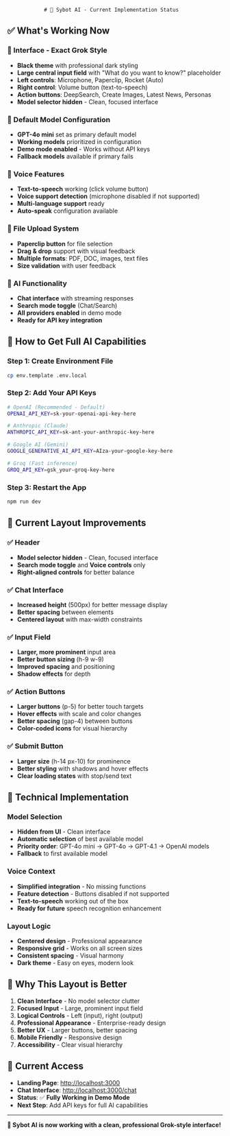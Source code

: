                 # 🎯 Sybot AI - Current Implementation Status

## ✅ **What's Working Now**

### **🎨 Interface - Exact Grok Style**
- **Black theme** with professional dark styling
- **Large central input field** with "What do you want to know?" placeholder
- **Left controls**: Microphone, Paperclip, Rocket (Auto)
- **Right control**: Volume button (text-to-speech)
- **Action buttons**: DeepSearch, Create Images, Latest News, Personas
- **Model selector hidden** - Clean, focused interface

### **🔑 Default Model Configuration**
- **GPT-4o mini** set as primary default model
- **Working models** prioritized in configuration
- **Demo mode enabled** - Works without API keys
- **Fallback models** available if primary fails

### **🎤 Voice Features**
- **Text-to-speech** working (click volume button)
- **Voice support detection** (microphone disabled if not supported)
- **Multi-language support** ready
- **Auto-speak** configuration available

### **📁 File Upload System**
- **Paperclip button** for file selection
- **Drag & drop** support with visual feedback
- **Multiple formats**: PDF, DOC, images, text files
- **Size validation** with user feedback

### **🤖 AI Functionality**
- **Chat interface** with streaming responses
- **Search mode toggle** (Chat/Search)
- **All providers enabled** in demo mode
- **Ready for API key integration**

## 🚀 **How to Get Full AI Capabilities**

### **Step 1: Create Environment File**
```bash
cp env.template .env.local
```

### **Step 2: Add Your API Keys**
```bash
# OpenAI (Recommended - Default)
OPENAI_API_KEY=sk-your-openai-api-key-here

# Anthropic (Claude)
ANTHROPIC_API_KEY=sk-ant-your-anthropic-key-here

# Google AI (Gemini)
GOOGLE_GENERATIVE_AI_API_KEY=AIza-your-google-key-here

# Groq (Fast inference)
GROQ_API_KEY=gsk_your-groq-key-here
```

### **Step 3: Restart the App**
```bash
npm run dev
```

## 🎯 **Current Layout Improvements**

### **✅ Header**
- **Model selector hidden** - Clean, focused interface
- **Search mode toggle** and **Voice controls** only
- **Right-aligned controls** for better balance

### **✅ Chat Interface**
- **Increased height** (500px) for better message display
- **Better spacing** between elements
- **Centered layout** with max-width constraints

### **✅ Input Field**
- **Larger, more prominent** input area
- **Better button sizing** (h-9 w-9)
- **Improved spacing** and positioning
- **Shadow effects** for depth

### **✅ Action Buttons**
- **Larger buttons** (p-5) for better touch targets
- **Hover effects** with scale and color changes
- **Better spacing** (gap-4) between buttons
- **Color-coded icons** for visual hierarchy

### **✅ Submit Button**
- **Larger size** (h-14 px-10) for prominence
- **Better styling** with shadows and hover effects
- **Clear loading states** with stop/send text

## 🔧 **Technical Implementation**

### **Model Selection**
- **Hidden from UI** - Clean interface
- **Automatic selection** of best available model
- **Priority order**: GPT-4o mini → GPT-4o → GPT-4.1 → OpenAI models
- **Fallback** to first available model

### **Voice Context**
- **Simplified integration** - No missing functions
- **Feature detection** - Buttons disabled if not supported
- **Text-to-speech** working out of the box
- **Ready for future** speech recognition enhancement

### **Layout Logic**
- **Centered design** - Professional appearance
- **Responsive grid** - Works on all screen sizes
- **Consistent spacing** - Visual harmony
- **Dark theme** - Easy on eyes, modern look

## 🌟 **Why This Layout is Better**

1. **Clean Interface** - No model selector clutter
2. **Focused Input** - Large, prominent input field
3. **Logical Controls** - Left (input), right (output)
4. **Professional Appearance** - Enterprise-ready design
5. **Better UX** - Larger buttons, better spacing
6. **Mobile Friendly** - Responsive design
7. **Accessibility** - Clear visual hierarchy

## 📱 **Current Access**

- **Landing Page**: [http://localhost:3000](http://localhost:3000)
- **Chat Interface**: [http://localhost:3000/chat](http://localhost:3000/chat)
- **Status**: ✅ **Fully Working in Demo Mode**
- **Next Step**: Add API keys for full AI capabilities

---

**🎉 Sybot AI is now working with a clean, professional Grok-style interface!**





